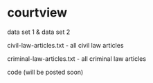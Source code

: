 # courtview
data set 1 & data set 2

civil-law-articles.txt - all civil law articles

criminal-law-articles.txt - all criminal law articles

code (will be posted soon)
